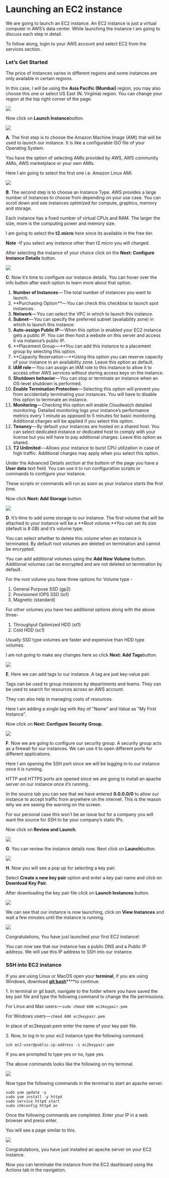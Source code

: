 # Launching an EC2 instance

We are going to launch an EC2 instance. An EC2 instance is just a
virtual computer in AWS’s data center. While launching the instance I am
going to discuss each step in detail.

To follow along, login to your AWS account and select EC2 from the
services section.

### Let’s Get Started

The price of instances varies in different regions and some instances
are only available in certain regions.

In this case, I will be using the **Asia Pacific (Mumbai)** region, you
may also choose this one or select US East (N. Virginia) region. You can
change your region at the top right corner of the page.

![](./1_sieuaa3zO57k2Mwpyf8uLw.png)

Now click on **Launch Instance**button.

![](./1_UU1yvpag_e4kiFooM-5L4A.png)

**A**. The first step is to choose the Amazon Machine Image (AMI) that
will be used to launch our instance. It is like a configurable ISO file
of your Operating System.

You have the option of selecting AMIs provided by AWS, AWS community
AMIs, AWS marketplace or your own AMIs.

Here I am going to select the first one i.e. Amazon Linux AMI.

![](./1_VJZDPLDnSMhr2WUztq_Bsw.png)

**B**. The second step is to choose an Instance Type. AWS provides a
large number of instances to choose from depending on your use case. You
can scroll down and see instances optimized for compute, graphics,
memory and storage.

Each instance has a fixed number of virtual CPUs and RAM. The larger the
size, more is the computing power and memory size.

I am going to select the **t2.micro** here since its available in the
free tier.

**Note** -If you select any instance other than t2.micro you will
charged.

After selecting the instance of your choice click on the **Next:
Configure Instance Details** button.

![](./1_LgElqhRbSYDYiNiihlq5Dw.png)

**C**. Now it’s time to configure our instance details. You can hover
over the info button after each option to learn more about that option.

1.  **Number of Instances** — The total number of instances you want to
    launch.
2.  **Purchasing Option **— You can check this checkbox to launch spot
    instances.
3.  **Network** — You can select the VPC in which to launch this
    instance.
4.  **Subnet** — You can specify the preferred subnet (availability
    zone) in which to launch this instance.
5.  **Auto-assign Public IP** — When this option is enabled your EC2
    instance gets a public IP. You can then host a website on this
    server and access it via instance’s public IP.
6.  **Placement Group — **You can add this instance to a placement group
    by selecting this option.
7.  **Capacity Reservation — **Using this option you can reserve
    capacity of your instance in an availability zone. Leave this option
    as default.
8.  **IAM role** — You can assign an IAM role to this instance to allow
    it to access other AWS services without storing access keys on the
    instance.
9.  **Shutdown behavior** — You can stop or terminate an instance when
    an OS-level shutdown is performed.
10. **Enable Termination Protection** — Selecting this option will
    prevent you from accidentally terminating your instances. You will
    have to disable this option to terminate an instance.
11. **Monitoring** — Checking this option will enable Cloudwatch
    detailed monitoring. Detailed monitoring logs your instance’s
    performance metrics every 1 minute as opposed to 5 minutes for basic
    monitoring. Additional charges will be applied if you select this
    option.
12. **Tenancy** — By default your instances are hosted on a shared host.
    You can select dedicated instance or dedicated host to comply with
    your license but you will have to pay additional charges. Leave this
    option as shared.
13. **T2 Unlimited** — Allows your instance to burst CPU utilization in
    case of high traffic. Additional charges may apply when you select
    this option.

Under the Advanced Details section at the bottom of the page you have a
**User data** text field. You can use it to run configuration scripts or
commands to configure your instance.

These scripts or commands will run as soon as your instance starts the
first time.

Now click **Next: Add Storage** button.

![](./1_723r_5rxgAAqw3j6NW8qvA.png)

**D**. It’s time to add some storage to our instance. The first volume
that will be attached to your instance will be a **Root volume.**You can
set its size (default is 8 GB) and it’s volume type.

You can select whether to delete this volume when an instance is
terminated. By default root volumes are deleted on termination and
cannot be encrypted.

You can add additional volumes using the **Add New Volume** button.
Additional volumes can be encrypted and are not deleted on termination
by default.

For the root volume you have three options for Volume type -

1.  General Purpose SSD (gp2)
2.  Provisioned IOPS SSD (io1)
3.  Magnetic (standard)

For other volumes you have two additional options along with the above
three-

1.  Throughput Optimized HDD (st1)
2.  Cold HDD (sc1)

Usually SSD type volumes are faster and expensive than HDD type volumes.

I am not going to make any changes here so click **Next: Add
Tags**button.

![](./1_jkNSPug4Q5d7gaWRacjYrw.png)

**E**. Here we can add tags to our instance. A tag are just key-value
pair.

Tags can be used to group instances by departments and teams. They can
be used to search for resources across an AWS account.

They can also help in managing costs of resources.

Here I am adding a single tag with Key of "Name" and Value as "My First
Instance".

Now click on **Next: Configure Security Group.**

![](./1_RZDpl0RlUB49ATwVdUQXrg.png)

**F**. Now we are going to configure our security group. A security
group acts as a firewall for our instances. We can use it to open
different ports for different applications.

Here I am opening the SSH port since we will be logging in to our
instance once it is running.

HTTP and HTTPS ports are opened since we are going to install an apache
server on our instance once it’s running.

In the source tab you can see that we have entered **0.0.0.0/0** to allow
our instance to accept traffic from anywhere on the internet. This is
the reason why we are seeing the warning on the screen.

For our personal case this won’t be an issue but for a company you will
want the source for SSH to be your company’s static IPs.

Now click on **Review and Launch.**

![](./1_xyOYqbuu-IqeF8m0ERe26g.png)

**G**. You can review the instance details now. Next click on
**Launch**button.

![](./1_-BdpWmyoGcdWg2oHed7FtA.png)

**H**. Now you will see a pop up for selecting a key pair.

Select **Create a new key pair** option and enter a key pair name and
click on **Download Key Pair.**

After downloading the key pair file click on **Launch Instances**
button.

![](./1_7DjVGYwN2bSLfN6g3j828Q.png)

We can see that our instance is now launching, click on **View Instances** and wait a few minutes until the instance is running.

![](./1_evNE8FCAcsW9Hx0FDh-TnA.png)

Congratulations, You have just launched your first EC2 instance!

You can now see that our instance has a public DNS and a Public IP
address. We will use this IP address to SSH into our instance.

### SSH into EC2 instance

If you are using Linux or MacOS open your **terminal**, if you are using
Windows, download [**git bash**](https://git-scm.com/downloads)****to
continue.

​1. In terminal or git bash, navigate to the folder where you have saved
the key pair file and type the following command to change the file
permissions.

For Linux and Mac users — `sudo chmod 600 ec2keypair.pem` 

For Windows users — `chmod 600 ec2keypair.pem`

In place of ec2keypair.pem enter the name of your key pair file.

​2. Now, to log in to your ec2 instance type the following command.

`ssh ec2-user@public-ip-address -i ec2keypair.pem`

If you are prompted to type yes or no, type yes.

The above commands looks like the following on my terminal.

![](./1_M3d_gak90cyn6hZ4wiUMAw.png)

Now type the following commands in the terminal to start an apache server.

```
sudo yum update -y
sudo yum install -y httpd
sudo service httpd start
sudo chkconfig httpd on
```

Once the following commands are completed. Enter your IP in a web
browser and press enter.

You will see a page similar to this.

![](./1_8d63izEc9Xe3mu1sR3NKEw.png)

Congratulations, you have just installed an apache server on your EC2
instance.

Now you can terminate the instance from the EC2 dashboard using the
Actions tab in the navigation.
